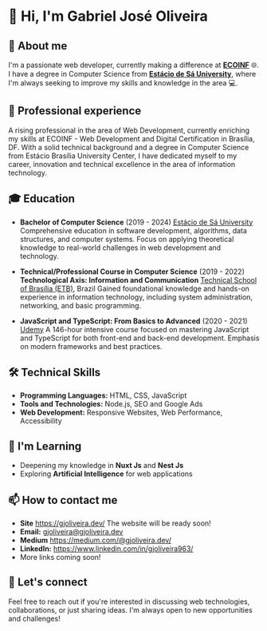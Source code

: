 # 👋 Hi, I'm Gabriel José Oliveira

## 🚀 About me

I'm a passionate web developer, currently making a difference at [**ECOINF**](https://ecoinf.com.br/) 🌐.
I have a degree in Computer Science from [**Estácio de Sá University**](https://estacio.br/),
where I'm always seeking to improve my skills and knowledge in the area 💻.

## 💼 Professional experience

A rising professional in the area of ​​Web Development, currently enriching my skills at ECOINF - Web Development and Digital Certification in Brasília, DF. With a solid technical background and a degree in Computer Science from Estácio Brasília University Center, I have dedicated myself to my career, innovation and technical excellence in the area of ​​information technology.

## 🎓 Education

- **Bachelor of Computer Science** (2019 - 2024)
  [Estácio de Sá University](https://estacio.br)
  Comprehensive education in software development, algorithms, data structures, and computer systems. Focus on applying theoretical knowledge to real-world challenges in web development and technology.

- **Technical/Professional Course in Computer Science** (2019 - 2022)
  **Technological Axis: Information and Communication**
  [Technical School of Brasília (ETB)](https://etb.df.gov.br), Brazil
  Gained foundational knowledge and hands-on experience in information technology, including system administration, networking, and basic programming.

- **JavaScript and TypeScript: From Basics to Advanced** (2020 - 2021)
  [Udemy](https://www.udemy.com/course/javascript-typescript-do-basico-ao-avancado/)
  A 146-hour intensive course focused on mastering JavaScript and TypeScript for both front-end and back-end development. Emphasis on modern frameworks and best practices.

## 🛠️ Technical Skills

- **Programming Languages:** HTML, CSS, JavaScript
- **Tools and Technologies:** Node.js, SEO and Google Ads
- **Web Development:** Responsive Websites, Web Performance, Accessibility

## 🌱 I'm Learning

- Deepening my knowledge in **Nuxt Js** and **Nest Js**
- Exploring **Artificial Intelligence** for web applications

## 📫 How to contact me

- **Site** <https://gjoliveira.dev/> The website will be ready soon!
- **Email:** <gjoliveira@gjoliveira.dev>
- **Medium** <https://medium.com/@gjoliveira.dev/>
- **LinkedIn:** <https://www.linkedin.com/in/gjoliveira963/>
- More links coming soon!

## 🌟 Let's connect

Feel free to reach out if you're interested in discussing web technologies, collaborations, or just sharing ideas. I'm always open to new opportunities and challenges!
